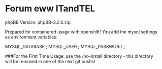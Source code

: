 # Forum eww ITandTEL

phpBB Version: phpBB-3.2.0.zip

Prepared for containered usage with openshift!
You add the mysql settings as environment variables:

  MYSQL_DATABASE ;
  MYSQL_USER ;
  MYSQL_PASSWORD ;

###For the First Time Usage:
use the /no-install directory - this directory will be removed in one of the next git pushs!

 
